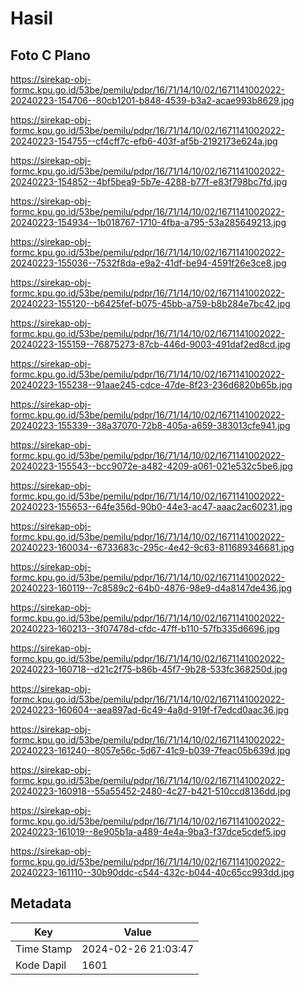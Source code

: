 # Hasil

## Foto C Plano

https://sirekap-obj-formc.kpu.go.id/53be/pemilu/pdpr/16/71/14/10/02/1671141002022-20240223-154706--80cb1201-b848-4539-b3a2-acae993b8629.jpg

https://sirekap-obj-formc.kpu.go.id/53be/pemilu/pdpr/16/71/14/10/02/1671141002022-20240223-154755--cf4cff7c-efb6-403f-af5b-2192173e624a.jpg

https://sirekap-obj-formc.kpu.go.id/53be/pemilu/pdpr/16/71/14/10/02/1671141002022-20240223-154852--4bf5bea9-5b7e-4288-b77f-e83f798bc7fd.jpg

https://sirekap-obj-formc.kpu.go.id/53be/pemilu/pdpr/16/71/14/10/02/1671141002022-20240223-154934--1b018767-1710-4fba-a795-53a285649213.jpg

https://sirekap-obj-formc.kpu.go.id/53be/pemilu/pdpr/16/71/14/10/02/1671141002022-20240223-155036--7532f8da-e9a2-41df-be94-4591f26e3ce8.jpg

https://sirekap-obj-formc.kpu.go.id/53be/pemilu/pdpr/16/71/14/10/02/1671141002022-20240223-155120--b6425fef-b075-45bb-a759-b8b284e7bc42.jpg

https://sirekap-obj-formc.kpu.go.id/53be/pemilu/pdpr/16/71/14/10/02/1671141002022-20240223-155159--76875273-87cb-446d-9003-491daf2ed8cd.jpg

https://sirekap-obj-formc.kpu.go.id/53be/pemilu/pdpr/16/71/14/10/02/1671141002022-20240223-155238--91aae245-cdce-47de-8f23-236d6820b65b.jpg

https://sirekap-obj-formc.kpu.go.id/53be/pemilu/pdpr/16/71/14/10/02/1671141002022-20240223-155339--38a37070-72b8-405a-a659-383013cfe941.jpg

https://sirekap-obj-formc.kpu.go.id/53be/pemilu/pdpr/16/71/14/10/02/1671141002022-20240223-155543--bcc9072e-a482-4209-a061-021e532c5be6.jpg

https://sirekap-obj-formc.kpu.go.id/53be/pemilu/pdpr/16/71/14/10/02/1671141002022-20240223-155653--64fe356d-90b0-44e3-ac47-aaac2ac60231.jpg

https://sirekap-obj-formc.kpu.go.id/53be/pemilu/pdpr/16/71/14/10/02/1671141002022-20240223-160034--6733683c-295c-4e42-9c63-811689346681.jpg

https://sirekap-obj-formc.kpu.go.id/53be/pemilu/pdpr/16/71/14/10/02/1671141002022-20240223-160119--7c8589c2-64b0-4876-98e9-d4a8147de436.jpg

https://sirekap-obj-formc.kpu.go.id/53be/pemilu/pdpr/16/71/14/10/02/1671141002022-20240223-160213--3f07478d-cfdc-47ff-b110-57fb335d6696.jpg

https://sirekap-obj-formc.kpu.go.id/53be/pemilu/pdpr/16/71/14/10/02/1671141002022-20240223-160718--d21c2f75-b86b-45f7-9b28-533fc368250d.jpg

https://sirekap-obj-formc.kpu.go.id/53be/pemilu/pdpr/16/71/14/10/02/1671141002022-20240223-160604--aea897ad-6c49-4a8d-919f-f7edcd0aac36.jpg

https://sirekap-obj-formc.kpu.go.id/53be/pemilu/pdpr/16/71/14/10/02/1671141002022-20240223-161240--8057e56c-5d67-41c9-b039-7feac05b639d.jpg

https://sirekap-obj-formc.kpu.go.id/53be/pemilu/pdpr/16/71/14/10/02/1671141002022-20240223-160918--55a55452-2480-4c27-b421-510ccd8136dd.jpg

https://sirekap-obj-formc.kpu.go.id/53be/pemilu/pdpr/16/71/14/10/02/1671141002022-20240223-161019--8e905b1a-a489-4e4a-9ba3-f37dce5cdef5.jpg

https://sirekap-obj-formc.kpu.go.id/53be/pemilu/pdpr/16/71/14/10/02/1671141002022-20240223-161110--30b90ddc-c544-432c-b044-40c65cc993dd.jpg


## Metadata

| Key        | Value               |
| ---------- | ------------------- |
| Time Stamp | 2024-02-26 21:03:47 |
| Kode Dapil | 1601                |



